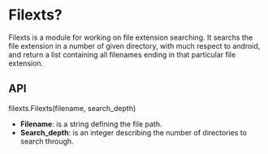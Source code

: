 # Filexts?
Filexts is a module for working on file extension searching.
It searchs the file extension in a number of given directory, with much respect to android,
and return a list containing all filenames ending in that particular file extension.

## API
filexts.Filexts(filename, search_depth)
* **Filename**: is a string defining the file path.
* **Search_depth**: is an integer describing the number of directories to search through.
